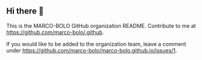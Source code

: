 ## Hi there 👋

This is the MARCO-BOLO GitHub organization README. Contribute to me at <https://github.com/marco-bolo/.github>.

If you would like to be added to the organization team, leave a comment under <https://github.com/marco-bolo/marco-bolo.github.io/issues/1>.

